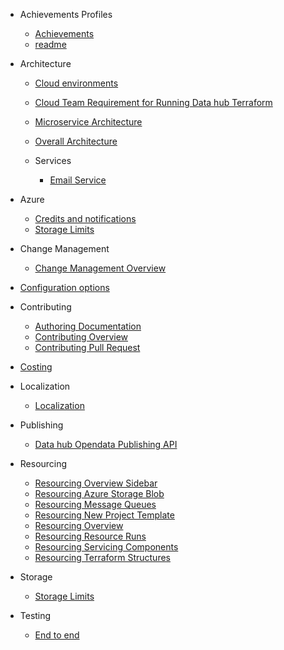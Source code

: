 - Achievements Profiles

  - [Achievements](/DeveloperGuide/Achievements-Profiles/Achievements.md)
  - [readme](/DeveloperGuide/Achievements-Profiles/readme.md)

- Architecture

  - [Cloud environments](/DeveloperGuide/Architecture/Cloud-environments.md)
  - [Cloud Team Requirement for Running Data hub Terraform](/DeveloperGuide/Architecture/Cloud-Team-Requirement-for-Running-DataHub-Terraform.md)
  - [Microservice Architecture](/DeveloperGuide/Architecture/Microservice_Architecture.md)
  - [Overall Architecture](/DeveloperGuide/Architecture/Overall_Architecture.md)
  - Services

    - [Email Service](/DeveloperGuide/Architecture/Services/Email-Service.md)


- Azure

  - [Credits and notifications](/DeveloperGuide/Azure/Credits_and_notifications.md)
  - [Storage Limits](/DeveloperGuide/Azure/Storage_Limits.md)

- Change Management

  - [Change Management Overview](/DeveloperGuide/Change-Management/Change-Management-Overview.md)

- [Configuration options](/DeveloperGuide/Configuration-options.md)
- Contributing

  - [Authoring Documentation](/DeveloperGuide/Contributing/Authoring-Documentation.md)
  - [Contributing Overview](/DeveloperGuide/Contributing/Contributing-Overview.md)
  - [Contributing Pull Request](/DeveloperGuide/Contributing/Contributing-Pull-Request.md)

- [Costing](Costing/)
- Localization

  - [Localization](/DeveloperGuide/Localization/Localization.md)

- Publishing

  - [Data hub Opendata Publishing API](/DeveloperGuide/Publishing/DataHub-Opendata-Publishing-API.md)

- Resourcing

  - [Resourcing Overview Sidebar](/Resourcing/Resourcing_Overview_Sidebar.md)
  - [Resourcing Azure Storage Blob](/Resourcing/Resourcing-Azure-Storage-Blob.md)
  - [Resourcing Message Queues](/Resourcing/Resourcing-Message-Queues.md)
  - [Resourcing New Project Template](/Resourcing/Resourcing-New-Project-Template.md)
  - [Resourcing Overview](/Resourcing/Resourcing-Overview.md)
  - [Resourcing Resource Runs](/Resourcing/Resourcing-Resource-Runs.md)
  - [Resourcing Servicing Components](/Resourcing/Resourcing-Servicing-Components.md)
  - [Resourcing Terraform Structures](/Resourcing/Resourcing-Terraform-Structures.md)

- Storage

  - [Storage Limits](/Storage/Storage_Limits.md)

- Testing

  - [End to end](/Testing/EndToEnd.md)


